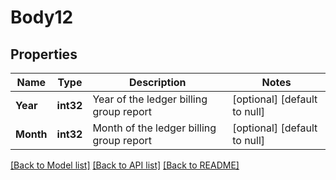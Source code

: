 # Body12

## Properties
Name | Type | Description | Notes
------------ | ------------- | ------------- | -------------
**Year** | **int32** | Year of the ledger billing group report | [optional] [default to null]
**Month** | **int32** | Month of the ledger billing group report | [optional] [default to null]

[[Back to Model list]](../README.md#documentation-for-models) [[Back to API list]](../README.md#documentation-for-api-endpoints) [[Back to README]](../README.md)


